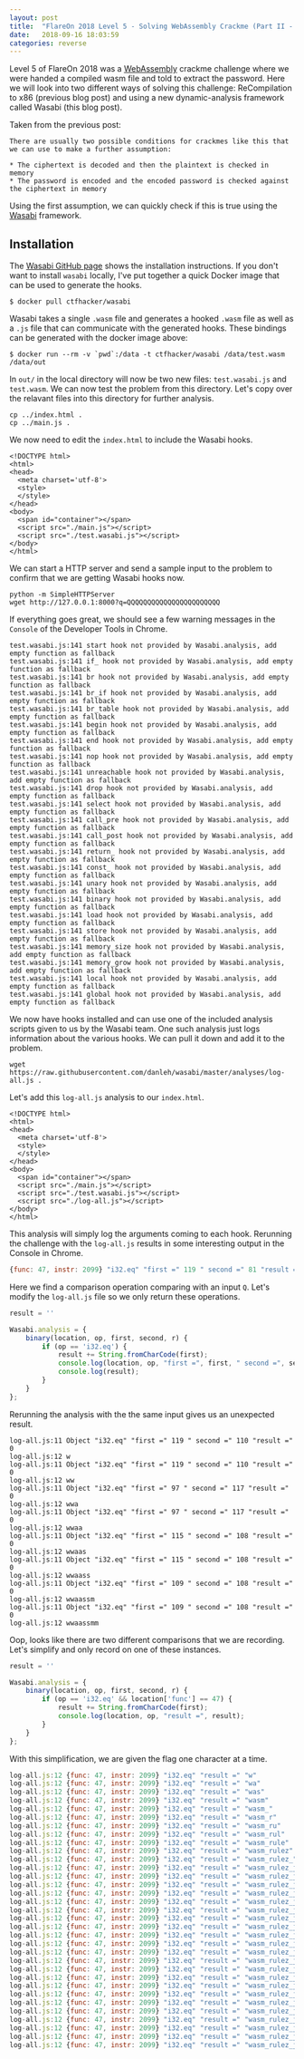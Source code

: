 ```yaml
---
layout: post
title:  "FlareOn 2018 Level 5 - Solving WebAssembly Crackme (Part II - Wasabi)"
date:   2018-09-16 18:03:59
categories: reverse
---
```


Level 5 of FlareOn 2018 was a [WebAssembly](https://webassembly.org/) crackme challenge where we were handed a compiled wasm file and told to extract the password. Here we will look into two different ways of solving this challenge: ReCompilation to x86 (previous blog post) and using a new dynamic-analysis framework called Wasabi (this blog post).

Taken from the previous post:

```
There are usually two possible conditions for crackmes like this that we can use to make a further assumption:

* The ciphertext is decoded and then the plaintext is checked in memory
* The password is encoded and the encoded password is checked against the ciphertext in memory
```

Using the first assumption, we can quickly check if this is true using the [Wasabi](http://wasabi.software-lab.org/) framework.

## Installation

The [Wasabi GitHub page](https://github.com/danleh/wasabi) shows the installation instructions. If you don't want to install `wasabi` locally, I've put together a quick Docker image that can be used to generate the hooks.

```
$ docker pull ctfhacker/wasabi
```

Wasabi takes a single `.wasm` file and generates a hooked `.wasm` file as well as a `.js` file that can communicate with the generated hooks. These bindings can be generated with the docker image above:

```
$ docker run --rm -v `pwd`:/data -t ctfhacker/wasabi /data/test.wasm /data/out
```

In `out/` in the local directory will now be two new files: `test.wasabi.js` and `test.wasm`. We can now test the problem from this directory. Let's copy over the relavant files into this directory for further analysis.

```
cp ../index.html .
cp ../main.js .
```

We now need to edit the `index.html` to include the Wasabi hooks.

```
<!DOCTYPE html>
<html>
<head>
  <meta charset='utf-8'>
  <style>
  </style>
</head>
<body>
  <span id="container"></span>
  <script src="./main.js"></script>
  <script src="./test.wasabi.js"></script>
</body>
</html>
```

We can start a HTTP server and send a sample input to the problem to confirm that we are getting Wasabi hooks now. 

```
python -m SimpleHTTPServer
wget http://127.0.0.1:8000?q=QQQQQQQQQQQQQQQQQQQQQQQ
```

If everything goes great, we should see a few warning messages in the `Console` of the Developer Tools in Chrome.

```
test.wasabi.js:141 start hook not provided by Wasabi.analysis, add empty function as fallback
test.wasabi.js:141 if_ hook not provided by Wasabi.analysis, add empty function as fallback
test.wasabi.js:141 br hook not provided by Wasabi.analysis, add empty function as fallback
test.wasabi.js:141 br_if hook not provided by Wasabi.analysis, add empty function as fallback
test.wasabi.js:141 br_table hook not provided by Wasabi.analysis, add empty function as fallback
test.wasabi.js:141 begin hook not provided by Wasabi.analysis, add empty function as fallback
test.wasabi.js:141 end hook not provided by Wasabi.analysis, add empty function as fallback
test.wasabi.js:141 nop hook not provided by Wasabi.analysis, add empty function as fallback
test.wasabi.js:141 unreachable hook not provided by Wasabi.analysis, add empty function as fallback
test.wasabi.js:141 drop hook not provided by Wasabi.analysis, add empty function as fallback
test.wasabi.js:141 select hook not provided by Wasabi.analysis, add empty function as fallback
test.wasabi.js:141 call_pre hook not provided by Wasabi.analysis, add empty function as fallback
test.wasabi.js:141 call_post hook not provided by Wasabi.analysis, add empty function as fallback
test.wasabi.js:141 return_ hook not provided by Wasabi.analysis, add empty function as fallback
test.wasabi.js:141 const_ hook not provided by Wasabi.analysis, add empty function as fallback
test.wasabi.js:141 unary hook not provided by Wasabi.analysis, add empty function as fallback
test.wasabi.js:141 binary hook not provided by Wasabi.analysis, add empty function as fallback
test.wasabi.js:141 load hook not provided by Wasabi.analysis, add empty function as fallback
test.wasabi.js:141 store hook not provided by Wasabi.analysis, add empty function as fallback
test.wasabi.js:141 memory_size hook not provided by Wasabi.analysis, add empty function as fallback
test.wasabi.js:141 memory_grow hook not provided by Wasabi.analysis, add empty function as fallback
test.wasabi.js:141 local hook not provided by Wasabi.analysis, add empty function as fallback
test.wasabi.js:141 global hook not provided by Wasabi.analysis, add empty function as fallback
```

We now have hooks installed and can use one of the included analysis scripts given to us by the Wasabi team. One such analysis just logs information about the various hooks. We can pull it down and add it to the problem.

```
wget https://raw.githubusercontent.com/danleh/wasabi/master/analyses/log-all.js .
```

Let's add this `log-all.js` analysis to our `index.html`. 

```
<!DOCTYPE html>
<html>
<head>
  <meta charset='utf-8'>
  <style>
  </style>
</head>
<body>
  <span id="container"></span>
  <script src="./main.js"></script>
  <script src="./test.wasabi.js"></script>
  <script src="./log-all.js"></script>
</body>
</html>
```

This analysis will simply log the arguments coming to each hook. Rerunning the challenge with the `log-all.js` results in some interesting output in the Console in Chrome.

```js
{func: 47, instr: 2099} "i32.eq" "first =" 119 " second =" 81 "result =" 0
```

Here we find a comparison operation comparing with an input `Q`. Let's modify the `log-all.js` file so we only return these operations.

```js
result = ''

Wasabi.analysis = {
    binary(location, op, first, second, r) {
        if (op == 'i32.eq') {
            result += String.fromCharCode(first);
            console.log(location, op, "first =", first, " second =", second, "result =", r);
            console.log(result);
        }
    }
};
```

Rerunning the analysis with the the same input gives us an unexpected result.

```
log-all.js:11 Object "i32.eq" "first =" 119 " second =" 110 "result =" 0
log-all.js:12 w
log-all.js:11 Object "i32.eq" "first =" 119 " second =" 110 "result =" 0
log-all.js:12 ww
log-all.js:11 Object "i32.eq" "first =" 97 " second =" 117 "result =" 0
log-all.js:12 wwa
log-all.js:11 Object "i32.eq" "first =" 97 " second =" 117 "result =" 0
log-all.js:12 wwaa
log-all.js:11 Object "i32.eq" "first =" 115 " second =" 108 "result =" 0
log-all.js:12 wwaas
log-all.js:11 Object "i32.eq" "first =" 115 " second =" 108 "result =" 0
log-all.js:12 wwaass
log-all.js:11 Object "i32.eq" "first =" 109 " second =" 108 "result =" 0
log-all.js:12 wwaassm
log-all.js:11 Object "i32.eq" "first =" 109 " second =" 108 "result =" 0
log-all.js:12 wwaassmm
```

Oop, looks like there are two different comparisons that we are recording. Let's simplify and only record on one of these instances.

```js
result = ''

Wasabi.analysis = {
    binary(location, op, first, second, r) {
        if (op == 'i32.eq' && location['func'] == 47) {
            result += String.fromCharCode(first);
            console.log(location, op, "result =", result);
        }
    }
};
```

With this simplification, we are given the flag one character at a time.

```js
log-all.js:12 {func: 47, instr: 2099} "i32.eq" "result =" "w"
log-all.js:12 {func: 47, instr: 2099} "i32.eq" "result =" "wa"
log-all.js:12 {func: 47, instr: 2099} "i32.eq" "result =" "was"
log-all.js:12 {func: 47, instr: 2099} "i32.eq" "result =" "wasm"
log-all.js:12 {func: 47, instr: 2099} "i32.eq" "result =" "wasm_"
log-all.js:12 {func: 47, instr: 2099} "i32.eq" "result =" "wasm_r"
log-all.js:12 {func: 47, instr: 2099} "i32.eq" "result =" "wasm_ru"
log-all.js:12 {func: 47, instr: 2099} "i32.eq" "result =" "wasm_rul"
log-all.js:12 {func: 47, instr: 2099} "i32.eq" "result =" "wasm_rule"
log-all.js:12 {func: 47, instr: 2099} "i32.eq" "result =" "wasm_rulez"
log-all.js:12 {func: 47, instr: 2099} "i32.eq" "result =" "wasm_rulez_"
log-all.js:12 {func: 47, instr: 2099} "i32.eq" "result =" "wasm_rulez_j"
log-all.js:12 {func: 47, instr: 2099} "i32.eq" "result =" "wasm_rulez_js"
log-all.js:12 {func: 47, instr: 2099} "i32.eq" "result =" "wasm_rulez_js_"
log-all.js:12 {func: 47, instr: 2099} "i32.eq" "result =" "wasm_rulez_js_d"
log-all.js:12 {func: 47, instr: 2099} "i32.eq" "result =" "wasm_rulez_js_dr"
log-all.js:12 {func: 47, instr: 2099} "i32.eq" "result =" "wasm_rulez_js_dro"
log-all.js:12 {func: 47, instr: 2099} "i32.eq" "result =" "wasm_rulez_js_droo"
log-all.js:12 {func: 47, instr: 2099} "i32.eq" "result =" "wasm_rulez_js_drool"
log-all.js:12 {func: 47, instr: 2099} "i32.eq" "result =" "wasm_rulez_js_droolz"
log-all.js:12 {func: 47, instr: 2099} "i32.eq" "result =" "wasm_rulez_js_droolz@"
log-all.js:12 {func: 47, instr: 2099} "i32.eq" "result =" "wasm_rulez_js_droolz@f"
log-all.js:12 {func: 47, instr: 2099} "i32.eq" "result =" "wasm_rulez_js_droolz@fl"
log-all.js:12 {func: 47, instr: 2099} "i32.eq" "result =" "wasm_rulez_js_droolz@fla"
log-all.js:12 {func: 47, instr: 2099} "i32.eq" "result =" "wasm_rulez_js_droolz@flar"
log-all.js:12 {func: 47, instr: 2099} "i32.eq" "result =" "wasm_rulez_js_droolz@flare"
log-all.js:12 {func: 47, instr: 2099} "i32.eq" "result =" "wasm_rulez_js_droolz@flare-"
log-all.js:12 {func: 47, instr: 2099} "i32.eq" "result =" "wasm_rulez_js_droolz@flare-o"
log-all.js:12 {func: 47, instr: 2099} "i32.eq" "result =" "wasm_rulez_js_droolz@flare-on"
log-all.js:12 {func: 47, instr: 2099} "i32.eq" "result =" "wasm_rulez_js_droolz@flare-on."
log-all.js:12 {func: 47, instr: 2099} "i32.eq" "result =" "wasm_rulez_js_droolz@flare-on.c"
log-all.js:12 {func: 47, instr: 2099} "i32.eq" "result =" "wasm_rulez_js_droolz@flare-on.co"
log-all.js:12 {func: 47, instr: 2099} "i32.eq" "result =" "wasm_rulez_js_droolz@flare-on.com"
```

